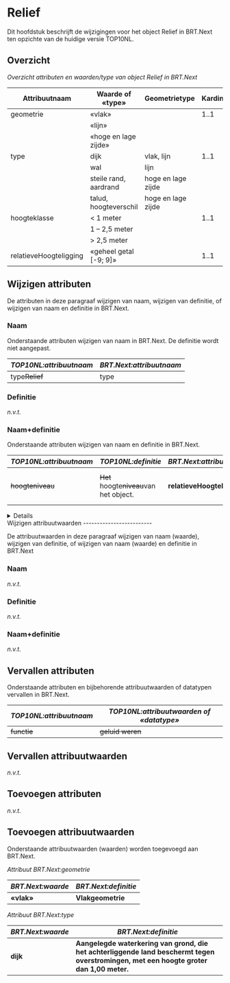 Relief
======

Dit hoofdstuk beschrijft de wijzigingen voor het object Relief in BRT.Next ten
opzichte van de huidige versie TOP10NL.

Overzicht
---------

*Overzicht attributen en waarden/type van object Relief in BRT.Next*

| Attribuutnaam          | Waarde of «type»       | Geometrietype      | Kardinaliteit |
|------------------------|------------------------|--------------------|---------------|
| geometrie              | «vlak»                 |                    | 1..1          |
|                        | «lijn»                 |                    |               |
|                        | «hoge en lage zijde»   |                    |               |
| type                   | dijk                   | vlak, lijn         | 1..1          |
|                        | wal                    | lijn               |               |
|                        | steile rand, aardrand  | hoge en lage zijde |               |
|                        | talud, hoogteverschil  | hoge en lage zijde |               |
| hoogteklasse           | \< 1 meter             |                    | 1..1          |
|                        | 1 – 2,5 meter          |                    |               |
|                        | \> 2,5 meter           |                    |               |
| relatieveHoogteligging | «geheel getal [-9; 9]» |                    | 1..1          |

Wijzigen attributen
-------------------

De attributen in deze paragraaf wijzigen van naam, wijzigen van definitie, of
wijzigen van naam en definitie in BRT.Next.

### Naam

Onderstaande attributen wijzigen van naam in BRT.Next. De definitie wordt niet
aangepast.

| *TOP10NL:attribuutnaam* | *BRT.Next:attribuutnaam* |
|-------------------------|--------------------------|
| type~~Relief~~      | type                     |

### Definitie

*n.v.t.*

### Naam+definitie

Onderstaande attributen wijzigen van naam en definitie in BRT.Next.

| *TOP10NL:attribuutnaam* | *TOP10NL:definitie*                             | *BRT.Next:attribuutnaam*       | *BRT.Next:definitie*                                    |
|-------------------------|-------------------------------------------------|--------------------------------|---------------------------------------------------------|
| ~~hoogteniveau~~    | ~~Het~~ hoogte~~niveau~~van het object. | **relatieveHoogteligging** | **Aanduiding voor de relatieve** hoogte van het object. |

<details class="note">Het bereik van hoogteniveau\|relatieveHoogteligging wijzigt van een geheel
getal kleiner of gelijk aan 0 naar geheel getal van -9 tot en met 9.
</details>
Wijzigen attribuutwaarden
-------------------------

De attribuutwaarden in deze paragraaf wijzigen van naam (waarde), wijzigen van
definitie, of wijzigen van naam (waarde) en definitie in BRT.Next

### Naam

*n.v.t.*

### Definitie

*n.v.t.*

### Naam+definitie

*n.v.t.*

Vervallen attributen
--------------------

Onderstaande attributen en bijbehorende attribuutwaarden of datatypen vervallen
in BRT.Next.

| *TOP10NL:attribuutnaam* | *TOP10NL:attribuutwaarden of «datatype»* |
|-------------------------|------------------------------------------|
| ~~functie~~         | ~~geluid weren~~                     |

Vervallen attribuutwaarden
--------------------------

*n.v.t.*

Toevoegen attributen
--------------------

*n.v.t.*

Toevoegen attribuutwaarden
--------------------------

Onderstaande attribuutwaarden (waarden) worden toegevoegd aan BRT.Next.

*Attribuut BRT.Next:geometrie*

| *BRT.Next:waarde* | *BRT.Next:definitie* |
|-------------------|----------------------|
| **«vlak»**        | **Vlakgeometrie**    |

*Attribuut BRT.Next:type*

| *BRT.Next:waarde* | *BRT.Next:definitie*                                                                                                                    |
|-------------------|-----------------------------------------------------------------------------------------------------------------------------------------|
| **dijk**          | **Aangelegde waterkering van grond, die het achterliggende land beschermt tegen overstromingen, met een hoogte groter dan 1,00 meter.** |
